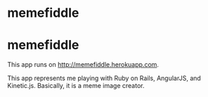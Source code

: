 memefiddle
==========

memefiddle
==========

This app runs on http://memefiddle.herokuapp.com.

This app represents me playing with Ruby on Rails, AngularJS, and Kinetic.js.
Basically, it is a meme image creator.